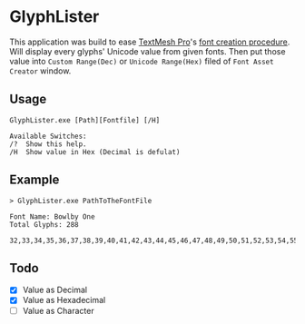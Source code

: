 # GlyphLister

This application was build to ease [TextMesh Pro](https://assetstore.unity.com/packages/essentials/beta-projects/textmesh-pro-84126)'s [font creation procedure](http://digitalnativestudios.com/textmeshpro/docs/font/).
Will display every glyphs' Unicode value from given fonts.
Then put those value into `Custom Range(Dec)` or `Unicode Range(Hex)` filed of `Font Asset Creator` window.

## Usage

	GlyphLister.exe [Path][Fontfile] [/H]

	Available Switches:
	/?	Show this help.
	/H 	Show value in Hex (Decimal is defulat)

## Example 

	> GlyphLister.exe PathToTheFontFile

	Font Name: Bowlby One
	Total Glyphs: 288

	32,33,34,35,36,37,38,39,40,41,42,43,44,45,46,47,48,49,50,51,52,53,54,55,56,57,58,59,60,61,62,63,64,65,66,67,68,69,70,71,72,73,74,75,76,77,78,79,80,81,82,83,84,85,86,87,88,89,90,91,92,93,94,95,96,97,98,99,100,101,102,103,104,105,106,107,108,109,110,111,112,113,114,115,116,117,118,119,120,121,122,123,124,125,126,160,161,162,163,164,165,166,167,168,169,170,171,172,174,175,176,177,178,179,180,181,182,183,184,185,186,187,188,189,190,191,192,193,194,195,196,197,198,199,200,201,202,203,204,205,206,207,208,209,210,211,212,213,214,215,216,217,218,219,220,221,222,223,224,225,226,227,228,229,230,231,232,233,234,235,236,237,238,239,240,241,242,243,244,245,246,247,248,249,250,251,252,253,254,255,305,321,322,338,339,352,353,376,381,382,402,512,513,514,515,516,517,518,519,520,521,522,523,524,525,526,527,528,529,530,531,532,533,534,535,536,537,538,539,710,711,728,729,730,731,732,733,783,785,806,937,960,8211,8212,8216,8217,8218,8220,8221,8222,8224,8225,8226,8230,8240,8249,8250,8260,8308,8364,8482,8706,8710,8719,8721,8722,8730,8734,8747,8776,8800,8804,8805,9674,10030,10031,10122,10123,10124,10125,10126,10127,10128,10129,10130,10131,64257,64258

## Todo

- [X] Value as Decimal
- [X] Value as Hexadecimal
- [ ] Value as Character 
